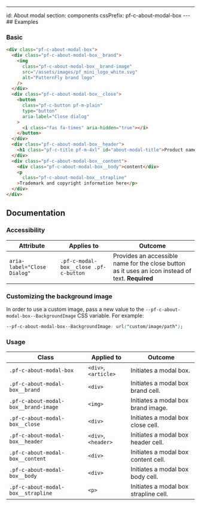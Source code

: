 ---
id: About modal
section: components
cssPrefix: pf-c-about-modal-box
---## Examples

### Basic

```html isFullscreen
<div class="pf-c-about-modal-box">
  <div class="pf-c-about-modal-box__brand">
    <img
      class="pf-c-about-modal-box__brand-image"
      src="/assets/images/pf_mini_logo_white.svg"
      alt="PatternFly brand logo"
    />
  </div>
  <div class="pf-c-about-modal-box__close">
    <button
      class="pf-c-button pf-m-plain"
      type="button"
      aria-label="Close dialog"
    >
      <i class="fas fa-times" aria-hidden="true"></i>
    </button>
  </div>
  <div class="pf-c-about-modal-box__header">
    <h1 class="pf-c-title pf-m-4xl" id="about-modal-title">Product name</h1>
  </div>
  <div class="pf-c-about-modal-box__content">
    <div class="pf-c-about-modal-box__body">content</div>
    <p
      class="pf-c-about-modal-box__strapline"
    >Trademark and copyright information here</p>
  </div>
</div>

```

## Documentation

### Accessibility

| Attribute | Applies to | Outcome |
| -- | -- | -- |
| `aria-label="Close Dialog"` | `.pf-c-modal-box__close .pf-c-button` | Provides an accessible name for the close button as it uses an icon instead of text. **Required** |

### Customizing the background image

In order to use a custom image, pass a new value to the `--pf-c-about-modal-box--BackgroundImage` CSS variable. For example:

```css
--pf-c-about-modal-box--BackgroundImage: url("custom/image/path");
```

### Usage

| Class | Applied to | Outcome |
| -- | -- | -- |
| `.pf-c-about-modal-box` |  `<div>`, `<article>`  |  Initiates a modal box. |
| `.pf-c-about-modal-box__brand` |  `<div>` |  Initiates a modal box brand cell. |
| `.pf-c-about-modal-box__brand-image` |  `<img>` |  Initiates a modal box brand image. |
| `.pf-c-about-modal-box__close` |  `<div>` |  Initiates a modal box close cell. |
| `.pf-c-about-modal-box__header` |  `<div>`, `<header>` |  Initiates a modal box header cell. |
| `.pf-c-about-modal-box__content` |  `<div>` |  Initiates a modal box content cell. |
| `.pf-c-about-modal-box__body` |  `<div>` |  Initiates a modal box body cell. |
| `.pf-c-about-modal-box__strapline` |  `<p>` |  Initiates a modal box strapline cell. |
